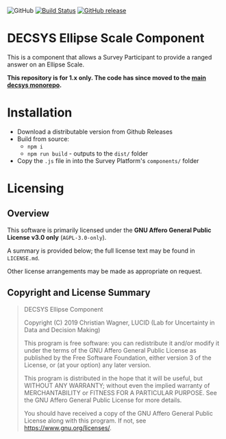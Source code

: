 ![GitHub](https://img.shields.io/github/license/decsys/ellipse-component.svg)
[![Build Status](https://dev.azure.com/UniversityOfNottingham/DECSYS/_apis/build/status/decsys.ellipse-component?branchName=master)](https://dev.azure.com/UniversityOfNottingham/DECSYS/_build/latest?definitionId=171&branchName=master)
[![GitHub release](https://img.shields.io/github/release/decsys/ellipse-component.svg)](https://github.com/decsys/ellipse-component/releases)

# DECSYS Ellipse Scale Component

This is a component that allows a Survey Participant to provide a ranged answer on an Ellipse Scale.

**This repository is for 1.x only. The code has since moved to the [main decsys monorepo](https://github.com/decsys/decsys).**

# Installation

- Download a distributable version from Github Releases
- Build from source:
  - `npm i`
  - `npm run build` - outputs to the `dist/` folder
- Copy the `.js` file in into the Survey Platform's `components/` folder

# Licensing

## Overview

This software is primarily licensed under the **GNU Affero General Public License v3.0 only** (`AGPL-3.0-only`).

A summary is provided below; the full license text may be found in `LICENSE.md`.

Other license arrangements may be made as appropriate on request.

## Copyright and License Summary

> DECSYS Ellipse Component
>
> Copyright (C) 2019 Christian Wagner, LUCID (Lab for Uncertainty in Data and Decision Making)
>
> This program is free software: you can redistribute it and/or modify
it under the terms of the GNU Affero General Public License as published
by the Free Software Foundation, either version 3 of the License, or
(at your option) any later version.
>
> This program is distributed in the hope that it will be useful,
but WITHOUT ANY WARRANTY; without even the implied warranty of
MERCHANTABILITY or FITNESS FOR A PARTICULAR PURPOSE.  See the
GNU Affero General Public License for more details.
>
> You should have received a copy of the GNU Affero General Public License
along with this program.  If not, see <https://www.gnu.org/licenses/>.
